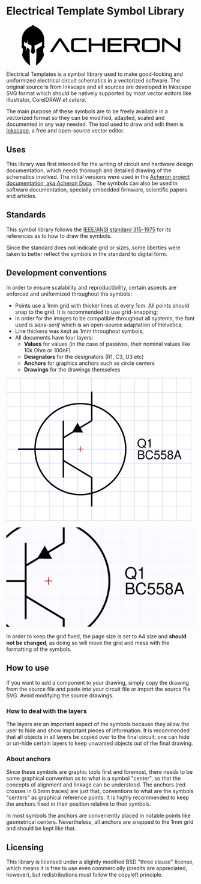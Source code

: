 # Electrical Template Symbol Library

<figure>                                                                                                                                                                                                                                                                                                                                                                              
  <img src="https://raw.githubusercontent.com/Gondolindrim/file_hosting/main/acheron_graphics/acheron_long.svg" width="600" align="middle"/>
</figure>

Electrical Templates is a symbol library used to make good-looking and uniformized electrical circuit schematics in a vectorized software. The original source is from Inkscape and all sources are developed in Inkscape SVG format which should be natively supported by most vector editors like Illustrator, CorelDRAW *et cetera*.

The main purpose of these symbols are to be freely available in a vectorized format so they can be modified, adapted, scaled and documented in any way needed. The tool used to draw and edit them is [Inkscape](https://inkscape.org/), a free and open-source vector editor.

## Uses

This library was first intended for the writing of circuit and hardware design documentation, which needs thorough and detailed drawing of the schematics involved. The initial versions were used in the [Acheron project documentation, aka Acheron Docs](http://acheronproject.com) . The symbols can also be used in software documentation, specially embedded firmware, scientific papers and articles.

## Standards

This symbol library follows the [IEEE/ANSI standard 315-1975](https://standards.ieee.org/standard/315-1975.html) for its references as to how to draw the symbols.

Since the standard does not indicate grid or sizes, some liberties were taken to better reflect the symbols in the standard to digital form.

## Development conventions

In order to ensure scalability and reproductibility, certain aspects are enforced and uniformized throughout the symbols:

- Points use a 1mm grid with thicker lines at every 1cm. All points should snap to the grid. It is recommended to use grid-snapping;
- In order for the images to be compatible throughout all systems, the font used is *sans-serif* which is an open-source adaptation of Helvetica;
- Line thickess was kept as 1mm throughout symbols;
- All documents have four layers:
	- **Values** for values (in the case of passives, their nominal values like 10k Ohm or 100nF)
	- **Designators** for the designators (R1, C3, U3 etc)
	- **Anchors** for graphics anchors such as circle centers
	- **Drawings** for the drawings themselves

![example pnp 1](./readme/bjt_example_1.png)

![example pnp 2](./readme/bjt_example_2.png)

In order to keep the grid fixed, the page size is set to A4 size and **should not be changed**, as doing so will move the grid and mess with the formatting of the symbols.

## How to use

If you want to add a component to your drawing, simply copy the drawing from the source file and paste into your circuit file or import the source file SVG. Avoid modifying the source drawings.

### How to deal with the layers

The layers are an important aspect of the symbols because they allow the user to hide and show important pieces of information. It is recommended that all objects in all layers be copied over to the final circuit; one can hide or un-hide certain layers to keep unwanted objects out of the final drawing.

### About anchors

Since these symbols are graphic tools first and foremost, there needs to be some graphical convention as to what is a symbol "center", so that the concepts of alignment and linkage can be understood. The anchors (red crosses in 0.5mm traces) are just that, conventions to what are the symbols "centers" as graphical reference points. It is highly recommended to keep the anchors fixed in their position relative to their symbols.

In most symbols the anchors are conveniently placed in notable points like geometrical centers. Nevertheless, all anchors are snapped to the 1mm grid and should be kept like that.

## Licensing

This library is licensed under a slightly modified BSD "three clause" license, which means it is free to use even commercially (credits are appreciated, however), but redistributions must follow the copyleft principle.
